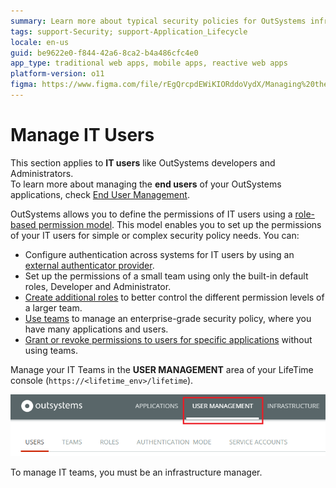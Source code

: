 ```yaml
---
summary: Learn more about typical security policies for OutSystems infrastructures. Check how to define a simple security policy for small teams or large teams, and how to set up enterprise-grade security policies.
tags: support-Security; support-Application_Lifecycle
locale: en-us
guid: be9622e0-f844-42a6-8ca2-b4a486cfc4e0
app_type: traditional web apps, mobile apps, reactive web apps
platform-version: o11
figma: https://www.figma.com/file/rEgQrcpdEWiKIORddoVydX/Managing%20the%20Applications%20Lifecycle?node-id=267:21
---
```


# Manage IT Users

<div class="info" markdown="1">

This section applies to **IT users** like OutSystems developers and Administrators.  
To learn more about managing the **end users** of your OutSystems applications, check [End User Management](../../user-management/end-user-manage/intro.md).

</div>

OutSystems allows you to define the permissions of IT users using a [role-based permission model](about-permission-levels.md). This model enables you to set up the permissions of your IT users for simple or complex security policy needs. You can:

* Configure authentication across systems for IT users by using an [external authenticator provider](use-an-external-authentication-provider.md).
* Set up the permissions of a small team using only the built-in default roles, Developer and Administrator.
* [Create additional roles](create-an-it-role.md#create-a-new-role) to better control the different permission levels of a larger team.
* [Use teams](create-an-it-team.md) to manage an enterprise-grade security policy, where you have many applications and users.
* [Grant or revoke permissions to users for specific applications](grant-it-roles-for-a-specific-application.md) without using teams.

Manage your IT Teams in the **USER MANAGEMENT** area of your LifeTime console (`https://<lifetime_env>/lifetime`).

![Screenshot of the USER MANAGEMENT area in the OutSystems LifeTime console](images/intro-1.png "LifeTime Console User Management")

To manage IT teams, you must be an infrastructure manager.
